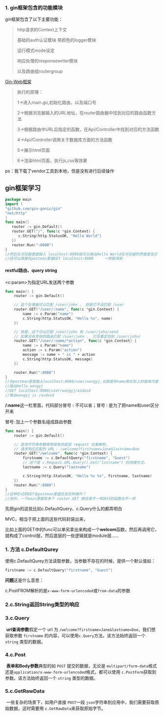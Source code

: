 ### 1. gin框架包含的功能模块

gin框架包含了以下主要功能：

> http请求的Context上下文 
>
> 基础的auth认证模块 带颜色的logger模块 
>
> 运行模式mode设定 
>
> 响应处理的responsewriter模块
>
> 以及路由组routergroup





[Gin-Web框架](https://www.cnblogs.com/tudaogaoyang/p/8056249.html)

> 执行的原理：
>
> 1->进入main.go,初始化路由，以及端口号
>
> 2->根据浏览器输入的URL地址，在router路由器中找到对应的路由函数方法
>
> 3->根据路由中URL后指定的函数，在Api/Controller中找到对应的方法函数 
>
> 4->Api/Controller调用关于数据库方面的方法函数
>
> 5->展示html页面
>
> 6->渲染html页面，执行js,css等效果



ps：我下载了vendor工具到本地，但是没有进行后续操作

## gin框架学习



```go
package main
import (     
"github.com/gin-gonic/gin"  
"net/http" 
) 
func main()      
   router := gin.Default() 
   router.GET("/", func(c *gin.Context) {         
      c.String(http.StatusOK, "Hello World")    
   })     
   router.Run(":8000")
}
//然后在浏览器里面输入 localhost:8000就可以输出Hello World在浏览器的界面里显示
//还可以直接在postman里面GET localhost:8000		一样能得到
```

#### restful路由、query string

\<c:param>为指定URL发送两个参数

```go
func main() {
	router := gin.Default()

	// 这个处理器可以匹配 /user/john ， 但是它不会匹配 /user
	router.GET("/user/:name", func(c *gin.Context) {
		name := c.Param("name")
		c.String(http.StatusOK, "Hello %s", name)
	})

	// 但是，这个可以匹配 /user/john 和 /user/john/send
	// 如果没有其他的路由匹配 /user/john ， 它将重定向到 /user/john/
	router.GET("/user/:name/*action", func(c *gin.Context) {
		name := c.Param("name")
		action := c.Param("action")
		message := name + " is " + action
		c.String(http.StatusOK, message)
	})

	router.Run(":8080")
}
//在postman里面输入localhost:8080/user/wangyj,也就是将name用实际上的值来代替
//输出Hello wangyj
//GET localhost:8080/user/wangyj/asdasd
//输出wangyj is /asdasd
```

**/:name**这一栏里面，代码部分冒号  **:**  不可以省；冒号 :   是为了把name和user区分开来

冒号`:`加上一个参数名组成路由参数

```go
func main() {
	router := gin.Default()

	// 查询字符串参数使用现有的底层 request 对象解析。
	// 请求响应匹配的 URL： /welcome?firstname=Jane&lastname=Doe
	router.GET("/welcome", func(c *gin.Context) {
		firstname := c.DefaultQuery("firstname", "Guest")
		// 这个是 c.Request.URL.Query().Get("lastname") 的快捷方式。
		lastname := c.Query("lastname")

		c.String(http.StatusOK, "Hello %s %s", firstname, lastname)
	})
	router.Run(":8080")
}
//这种形式的GET在postman里面应该怎样操作？
//另外，一个main里面有多个 router.GET 根目录不一样执行的函数也不一样
```

先把gin的这些比如c.DefaultQuery、c.Query什么的都弄明白



MVC，相当于把上面的这些代码封装出来，

比如上面的GET中的func可以单另拿出来构成一个**welcom**函数，然后再调用它，就构成了control层，然后底层的一些逻辑就是module层……



### 1. 方法   c.DefaultQurey

使用c.DefaultQurey方法读取参数，当参数不存在的时候，提供一个默认值如：

```go
firstname := c.DefaultQuery("firstname", "Guest")
```

**问题**这是什么意思：

​		c.PostFROM解析的是`x-www-form-urlencoded`或`from-data`的参数

### 2.c.String返回String类型的响应

### 3.c.Query

​		**url查询参数**假定一个 url 为 `/welcome?firstname=Jane&lastname=Doe`，我们想获取参数 `firstname` 的内容，可以使用`c.Query`方法。该方法始终返回一个 `string` 类型的数据。

### 4.c.Post

​		**表单和Body参数**典型的如 `POST` 提交的数据，无论是 `multipart/form-data`格式还是`application/x-www-form-urlencoded`格式，都可以使用 `c.PostForm`获取到参数。该方法始终返回一个 `string` 类型的数据。

### 5.c.GetRawData

​		一些复杂的场景下，如用户直接 `POST`一段 `json`字符串到应用中，我们需要获取原始数据，这时需要用 `c.GetRawData`来获取原始字节。
